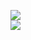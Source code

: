[![](https://img.shields.io/badge/Made%20With-Github%20Spray-lightgrey.svg?style=for-the-badge&logo=github)](https://github.com/Annihil/github-spray#30999)  
[![](https://i.imgur.com/2DrTn0Z.gif)](https://github.com/Annihil/github-spray)